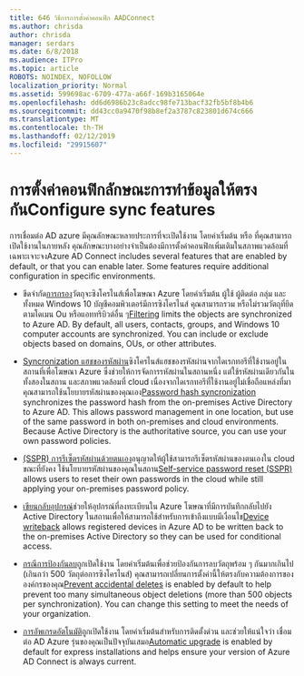```yaml
---
title: 646 วิธีการการตั้งค่าคอนฟิก AADConnect
ms.author: chrisda
author: chrisda
manager: serdars
ms.date: 6/8/2018
ms.audience: ITPro
ms.topic: article
ROBOTS: NOINDEX, NOFOLLOW
localization_priority: Normal
ms.assetid: 599698ac-6709-477a-a66f-169b3165064e
ms.openlocfilehash: dd6d6986b23c8adcc98fe713bacf32fb5bf8b4b6
ms.sourcegitcommit: dd43cc0a9470f98b8ef2a3787c823801d674c666
ms.translationtype: MT
ms.contentlocale: th-TH
ms.lasthandoff: 02/12/2019
ms.locfileid: "29915607"
---
```

# <a name="configure-sync-features"></a><span data-ttu-id="ba2c2-102">การตั้งค่าคอนฟิกลักษณะการทำข้อมูลให้ตรงกัน</span><span class="sxs-lookup"><span data-stu-id="ba2c2-102">Configure sync features</span></span>

<span data-ttu-id="ba2c2-p101">การเชื่อมต่อ AD azure มีคุณลักษณะหลายประการที่จะเปิดใช้งาน โดยค่าเริ่มต้น หรือ ที่คุณสามารถเปิดใช้งานในภายหลัง คุณลักษณะบางอย่างจำเป็นต้องมีการตั้งค่าคอนฟิกเพิ่มเติมในสภาพแวดล้อมที่เฉพาะเจาะจง</span><span class="sxs-lookup"><span data-stu-id="ba2c2-p101">Azure AD Connect includes several features that are enabled by default, or that you can enable later. Some features require additional configuration in specific environments.</span></span>
  
- <span data-ttu-id="ba2c2-p102">ขีดจำกัด[การกรอง](https://docs.microsoft.com/azure/active-directory/connect/active-directory-aadconnectsync-configure-filtering)วัตถุจะซิงโครไนส์เพื่อโฆษณา Azure โดยค่าเริ่มต้น ผู้ใช้ ผู้ติดต่อ กลุ่ม และทั้งหมด Windows 10 บัญชีคอมพิวเตอร์มีการซิงโครไนส์ คุณสามารถรวม หรือไม่รวมวัตถุที่ยึดตามโดเมน Ou หรือแอททริบิวต์อื่น ๆ</span><span class="sxs-lookup"><span data-stu-id="ba2c2-p102">[Filtering](https://docs.microsoft.com/azure/active-directory/connect/active-directory-aadconnectsync-configure-filtering) limits the objects are synchronized to Azure AD. By default, all users, contacts, groups, and Windows 10 computer accounts are synchronized. You can include or exclude objects based on domains, OUs, or other attributes.</span></span> 
    
- <span data-ttu-id="ba2c2-p103">[Syncronization แฮชของรหัสผ่าน](https://docs.microsoft.com/azure/active-directory/connect/active-directory-aadconnectsync-implement-password-hash-synchronization)ซิงโครไนส์แฮชของรหัสผ่านจากไดเรกทอรีที่ใช้งานอยู่ในสถานที่เพื่อโฆษณา Azure ซึ่งช่วยให้การจัดการรหัสผ่านในสถานหนึ่ง แต่ใช้รหัสผ่านเดียวกันในทั้งสองในสถาน และสภาพแวดล้อมที่ cloud เนื่องจากไดเรกทอรีที่ใช้งานอยู่ไม่เชื่อถือแหล่งที่มา คุณสามารถใช้นโยบายรหัสผ่านของคุณเอง</span><span class="sxs-lookup"><span data-stu-id="ba2c2-p103">[Password hash syncronization](https://docs.microsoft.com/azure/active-directory/connect/active-directory-aadconnectsync-implement-password-hash-synchronization) synchronizes the password hash from the on-premises Active Directory to Azure AD. This allows password management in one location, but use of the same password in both on-premises and cloud environments. Because Active Directory is the authoritative source, you can use your own password policies.</span></span> 
    
- <span data-ttu-id="ba2c2-111">[(SSPR) การรีเซ็ตรหัสผ่านด้วยตนเอง](https://docs.microsoft.com/azure/active-directory/authentication/quickstart-sspr)อนุญาตให้ผู้ใช้สามารถรีเซ็ตรหัสผ่านของตนเองใน cloud ขณะที่ยังคง ใช้นโยบายรหัสผ่านของคุณในสถาน</span><span class="sxs-lookup"><span data-stu-id="ba2c2-111">[Self-service password reset (SSPR)](https://docs.microsoft.com/azure/active-directory/authentication/quickstart-sspr) allows users to reset their own passwords in the cloud while still applying your on-premises password policy.</span></span> 
    
- <span data-ttu-id="ba2c2-112">[เขียนกลับอุปกรณ์](https://docs.microsoft.com/azure/active-directory/connect/active-directory-aadconnect-feature-device-writeback)ช่วยให้อุปกรณ์ที่ลงทะเบียนใน Azure โฆษณาที่มีการบันทึกกลับไปยัง Active Directory ในสถานเพื่อให้สามารถใช้สำหรับการเข้าถึงแบบมีเงื่อนไข</span><span class="sxs-lookup"><span data-stu-id="ba2c2-112">[Device writeback](https://docs.microsoft.com/azure/active-directory/connect/active-directory-aadconnect-feature-device-writeback) allows registered devices in Azure AD to be written back to the on-premises Active Directory so they can be used for conditional access.</span></span> 
    
- <span data-ttu-id="ba2c2-p104">[กรณีการป้องกันลบ](https://docs.microsoft.com/azure/active-directory/connect/active-directory-aadconnectsync-feature-prevent-accidental-deletes)ถูกเปิดใช้งาน โดยค่าเริ่มต้นเพื่อช่วยป้องกันการลบวัตถุพร้อม ๆ กันมากเกินไป (เกินกว่า 500 วัตถุต่อการซิงโครไนส์) คุณสามารถเปลี่ยนการตั้งค่านี้ให้ตรงกับความต้องการขององค์กรของคุณ</span><span class="sxs-lookup"><span data-stu-id="ba2c2-p104">[Prevent accidental deletes](https://docs.microsoft.com/azure/active-directory/connect/active-directory-aadconnectsync-feature-prevent-accidental-deletes) is enabled by default to help prevent too many simultaneous object deletions (more than 500 objects per synchronization). You can change this setting to meet the needs of your organization.</span></span> 
    
- <span data-ttu-id="ba2c2-115">[การอัพเกรดอัตโนมัติ](https://docs.microsoft.com/azure/active-directory/connect/active-directory-aadconnect-feature-automatic-upgrade)ถูกเปิดใช้งาน โดยค่าเริ่มต้นสำหรับการติดตั้งด่วน และช่วยให้แน่ใจว่า เชื่อมต่อ AD Azure รุ่นของคุณเป็นปัจจุบันเสมอ</span><span class="sxs-lookup"><span data-stu-id="ba2c2-115">[Automatic upgrade](https://docs.microsoft.com/azure/active-directory/connect/active-directory-aadconnect-feature-automatic-upgrade) is enabled by default for express installations and helps ensure your version of Azure AD Connect is always current.</span></span> 
    

